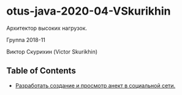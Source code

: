 # otus-java-2020-04-VSkurikhin

Архитектор высоких нагрузок.

Группа 2018-11

Виктор Скурихин (Victor Skurikhin)


## Table of Contents
- [Разработать создание и просмотр анект в социальной сети.](#HomeWork-1)
